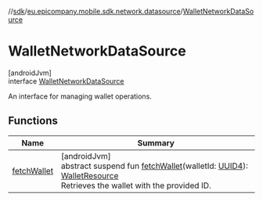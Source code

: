 //[sdk](../../../index.md)/[eu.epicompany.mobile.sdk.network.datasource](../index.md)/[WalletNetworkDataSource](index.md)

# WalletNetworkDataSource

[androidJvm]\
interface [WalletNetworkDataSource](index.md)

An interface for managing wallet operations.

## Functions

| Name | Summary |
|---|---|
| [fetchWallet](fetch-wallet.md) | [androidJvm]<br>abstract suspend fun [fetchWallet](fetch-wallet.md)(walletId: [UUID4](../../eu.epicompany.mobile.android.datatypes/index.md#229649042%2FClasslikes%2F462465411)): [WalletResource](../../eu.epicompany.mobile.sdk.network.model.wallet/-wallet-resource/index.md)<br>Retrieves the wallet with the provided ID. |
